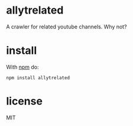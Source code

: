 # allytrelated

A crawler for related youtube channels. Why not?

# install

With [npm](https://npmjs.org) do:

```
npm install allytrelated
```

# license

MIT
